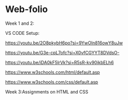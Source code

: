 # Web-folio
Week 1 and 2:

VS CODE Setup:  

https://youtu.be/2O8pkybH6po?si=9YwOln816owY8uJw

https://youtu.be/G3e-cpL7ofc?si=X0vfCGYYT8DVdsO-

https://youtu.be/iDA0kF5lrVk?si=R5sR-kv90ikbELh6

https://www.w3schools.com/html/default.asp

https://www.w3schools.com/css/default.asp

Week 3:Assignments on HTML and CSS
